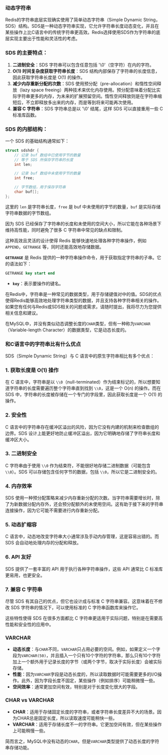 
### 动态字符串

Redis的字符串底层实现确实使用了简单动态字符串（Simple Dynamic String，SDS）结构。SDS是一种动态字符串实现，它允许字符串长度动态变化，并且在某些操作上比C语言中的传统字符串更高效。Redis选择使用SDS作为字符串的底层实现主要出于性能和灵活性的考虑。

### SDS 的主要特点：

1. **二进制安全**：SDS 字符串可以包含任意包括 '\0'（空字符）在内的字符。
2. **O(1) 时间复杂度获取字符串长度**：SDS 结构内部保存了字符串的长度信息，因此获取字符串长度是 O(1) 的操作。
3. **减少内存重新分配的次数**：SDS 使用预分配（pre-allocation）和惰性空间释放（lazy space freeing）两种技术来优化内存使用。预分配意味着分配比实际字符串更多的内存，为未来的扩展预留空间。惰性空间释放则是在字符串缩短后，不立即释放多出来的内存，而是等到将来可能再次使用。
4. **兼容 C 字符串**：SDS 字符串总是以 '\0' 结尾，这样 SDS 可以直接重用一些 C 标准库函数。

### SDS 的内部结构：

一个 SDS 的基础结构通常如下：

```c
struct sdshdr {
    // 记录 buf 数组中已使用字节的数量
    // 等于 SDS 所保存字符串的长度
    int len;

    // 记录 buf 数组中未使用字节的数量
    int free;

    // 字节数组，用于保存字符串
    char buf[];
};

```

这里的 `len` 是字符串长度，`free` 是 buf 中未使用的字节的数量，`buf` 是实际存储字符串数据的字节数组。

因为 SDS 已经保存了字符串的长度和未使用的空间大小，所以它能在各种场景下维持高性能，同时避免了很多 C 字符串中常见的缺点和限制。

这种高效且灵活的设计使得 Redis 能够快速地处理各种字符串操作，例如 `APPEND`，`GETRANGE` 等，同时还能高效地存储数据。

**`GETRANGE`** 是 Redis 提供的一种字符串操作命令，用于获取指定字符串的子串。它的语法如下：

```sql
GETRANGE key start end
```

- **`key`**：表示要操作的键名。

在Redis中，字符串是一种常见的数据类型，用于存储键值对中的值。SDS的优点使得Redis能够高效地处理字符串类型的数据，并且支持各种字符串相关的操作。如果您有任何与Redis或SDS相关的问题或需求，请随时提出，我将尽力为您提供相关信息和建议。

在MySQL中，并没有类似动态调整长度的`CHAR`类型，但有一种称为`VARCHAR`（Variable-length Character）的数据类型，它是动态长度的。

### 和C语言中的字符串比有什么优点

SDS（Simple Dynamic String）与 C 语言中的原生字符串相比有多个优点：

### 1. 获取长度是 O(1) 操作

在 C 语言中，字符串是以 `\\0`（null-terminated）作为结束标记的，所以想要知道字符串的长度需要遍历整个字符串直到找到 `\\0`，这是一个 O(n) 的操作。而在 SDS 中，字符串的长度被存储在一个专门的字段里，因此获取长度是一个 O(1) 的操作。

### 2. 安全性

C 语言中的字符串存在缓冲区溢出的风险，因为它没有内建的机制来检查数组的边界。SDS 设计上能更好地防止缓冲区溢出，因为它明确地存储了字符串长度和缓冲区大小。

### 3. 二进制安全

C 字符串由于使用 `\\0` 作为结束符，不能很好地存储二进制数据（可能包含 `\\0`）。SDS 可以存储包含任何字节的数据，包括 `\\0`，所以它是二进制安全的。

### 4. 内存效率

SDS 使用一种预分配策略来减少内存重新分配的次数。当字符串需要增长时，除了为新数据分配内存外，还会预分配额外的未使用空间。这有助于接下来的字符串连接操作，因为它可能不需要进行内存重新分配。

### 5. 动态扩缩容

C 语言中，动态地改变字符串大小通常涉及手动内存管理，这是容易出错的。而 SDS 会自动地处理内存的分配和释放。

### 6. API 友好

SDS 提供了一套丰富的 API 用于执行各种字符串操作，这些 API 通常比 C 标准库更易用，也更安全。

### 7. 兼容 C 字符串

尽管 SDS 有其自己的优点，但它也设计成与标准 C 字符串兼容。这意味着在不修改 SDS 字符串的情况下，可以使用标准的 C 字符串函数库来操作它。

这些特性使得 SDS 在很多方面都比 C 字符串更适用于实际问题，特别是在需要高性能和安全性的应用中。

### VARCHAR

- **动态长度**：与`CHAR`不同，`VARCHAR`只占用必要的空间。例如，如果定义一个字段为`VARCHAR(50)`，并且插入一个只有10个字符的字符串，那么只有10个字符加上一个额外用于记录长度的字节（或两个字节，取决于实际长度）会被实际存储。
- **性能**：因为`VARCHAR`字段是动态长度的，所以读取数据时可能需要更多的I/O操作。此外，因为字段长度不固定，某些操作（例如排序）可能稍微慢一些。
- **空间效率**：通常更加空间有效，特别是对于长度变化很大的字段。

### CHAR vs VARCHAR

- **CHAR**：适用于存储固定长度的字符串，或者字符串长度差异不大的场景。因为CHAR总是固定长度，所以读取速度可能稍快一些。
- **VARCHAR**：适用于存储长度不一的字符串。它更加空间有效，但在某些操作上可能稍慢一些。

简而言之，MySQL中没有动态的`CHAR`，但是`VARCHAR`类型提供了动态长度的字符串存储功能。